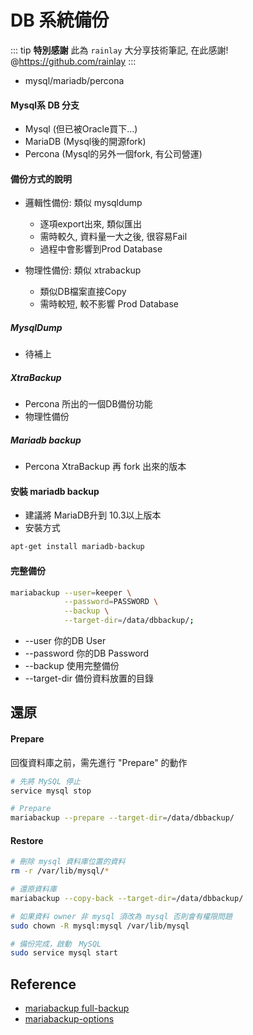 # DB 系統備份

::: tip 
<strong>特別感謝</strong>  此為 `rainlay` 大分享技術筆記, 在此感謝! @https://github.com/rainlay
:::


* mysql/mariadb/percona

#### Mysql系 DB 分支

* Mysql (但已被Oracle買下...)
* MariaDB (Mysql後的開源fork)
* Percona (Mysql的另外一個fork, 有公司營運)

#### 備份方式的說明

* 邏輯性備份: 類似 mysqldump 
    * 逐項export出來, 類似匯出
    * 需時較久, 資料量一大之後, 很容易Fail
    * 過程中會影響到Prod Database
    
* 物理性備份: 類似 xtrabackup
    * 類似DB檔案直接Copy
    * 需時較短, 較不影響 Prod Database

##### MysqlDump

* 待補上

##### XtraBackup

* Percona 所出的一個DB備份功能
* 物理性備份

##### Mariadb backup 

* Percona XtraBackup 再 fork 出來的版本

#### 安裝 mariadb backup

* 建議將 MariaDB升到 10.3以上版本
* 安裝方式

```bash
apt-get install mariadb-backup
```

#### 完整備份

```bash
mariabackup --user=keeper \
            --password=PASSWORD \
            --backup \
            --target-dir=/data/dbbackup/;
```
* --user 你的DB User
* --password 你的DB Password
* --backup 使用完整備份
* --target-dir 備份資料放置的目錄      

## 還原

#### Prepare

回復資料庫之前，需先進行 "Prepare" 的動作

```bash
# 先將 MySQL 停止
service mysql stop

# Prepare
mariabackup --prepare --target-dir=/data/dbbackup/
```
#### Restore

```bash
# 刪除 mysql 資料庫位置的資料
rm -r /var/lib/mysql/*

# 還原資料庫
mariabackup --copy-back --target-dir=/data/dbbackup/

# 如果資料 owner 非 mysql 須改為 mysql 否則會有權限問題
sudo chown -R mysql:mysql /var/lib/mysql

# 備份完成，啟動　MySQL
sudo service mysql start
```

## Reference

* [mariabackup full-backup](https://mariadb.com/kb/en/library/full-backup-and-restore-with-mariabackup/)
* [mariabackup-options](https://mariadb.com/kb/en/library/mariabackup-options/)

